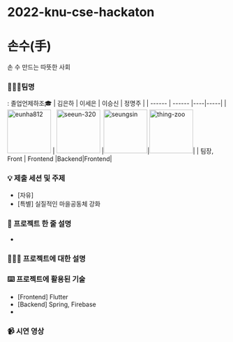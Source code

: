 # 2022-knu-cse-hackaton

# 손수(手)
손 수 만드는 따뜻한 사회

### 👩🏻‍🎓팀명
: 졸업언제하조🎓
| 김은하 | 이세은 | 이승신 | 정명주 |
| ------ | ------ |----|-----|
| <img src="https://user-images.githubusercontent.com/62578738/192110874-7d4367d4-7dc3-4a48-934e-48f150a1b44b.png" alt="eunha812" width="100" height="100"> | <img src="https://user-images.githubusercontent.com/62578738/192110853-974e3a30-b8f0-41d0-a3fe-dc60ed64cc4a.png" alt="seeun-320" width="100" height="100"> |<img src="https://avatars.githubusercontent.com/u/62578738?s=120&v=4" alt="seungsin" width="100" height="100">|<img src="https://user-images.githubusercontent.com/62578738/192110891-110e675e-c1c0-4f1e-b98f-802f8f452273.png" alt="thing-zoo" width="100" height="100">|
| 팀장, Front | Frontend |Backend|Frontend|
 
### 💡 제출 세션 및 주제
- [자유] 
- [특별] 실질적인 마을공동체 강화

### 👥 프로젝트 한 줄 설명
- 

### 🧑🏻‍🦯 프로젝트에 대한 설명

### ⌨️ 프로젝트에 활용된 기술
- [Frontend] Flutter
- [Backend] Spring, Firebase
- 

### 📹 시연 영상
